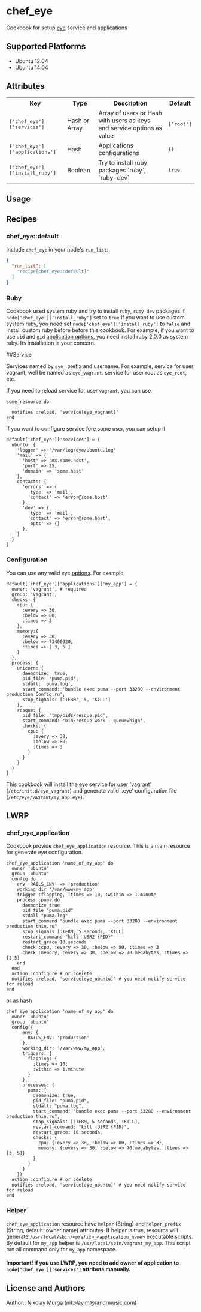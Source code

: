 # chef_eye

Cookbook for setup [eye](https://github.com/kostya/eye) service and applications

## Supported Platforms

* Ubuntu 12.04
* Ubuntu 14.04

## Attributes

<table>
  <tr>
    <th>Key</th>
    <th>Type</th>
    <th>Description</th>
    <th>Default</th>
  </tr>
  <tr>
    <td><tt>['chef_eye']['services']</tt></td>
    <td>Hash or Array</td>
    <td>Array of users or Hash with users as keys and service options as value</td>
    <td><tt>['root']</tt></td>
  </tr>
  <tr>
    <td><tt>['chef_eye']['applications']</tt></td>
    <td>Hash</td>
    <td>Applications configurations</td>
    <td><tt>{}</tt></td>
  </tr>
  <tr>
    <td><tt>['chef_eye']['install_ruby']</tt></td>
    <td>Boolean</td>
    <td>Try to install ruby packages `ruby`, `ruby-dev`</td>
    <td><tt>true</tt></td>
  </tr>
</table>

## Usage

## Recipes

### chef_eye::default

Include `chef_eye` in your node's `run_list`:

```json
{
  "run_list": [
    "recipe[chef_eye::default]"
  ]
}
```

### Ruby

Cookbook used system ruby and try to install `ruby`, `ruby-dev` packages if `node['chef_eye']['install_ruby']` set to `true`
If  you want to use custom system ruby, you need set `node['chef_eye']['install_ruby']` to `false` and install custom ruby before
before this cookbook. For example, if you want to use `uid` and `gid` [application options](https://github.com/kostya/eye/issues/50),
you need install ruby 2.0.0 as system ruby. Its installation is your concern.

##Service

Services named by `eye_` prefix and username. For example, service for user vagrant, well be named as `eye_vagrant`.
service for user root as `eye_root`, etc.

If you need to reload service for user `vagrant`, you can use

    some_resource do
      ...
      notifies :reload, 'service[eye_vagrant]'
    end

if you want to configure service fore some user, you can setup it

    default['chef_eye']['services'] = {
      ubuntu: {
        'logger' => '/var/log/eye/ubuntu.log'
        'mail' => {
          'host' => 'mx.some.host',
          'port' => 25,
          'domain' => 'some.host'
        },
        contacts: {
          'errors' => {
            'type' => 'mail',
            'contact' => 'error@some.host'
          },
          'dev' => {
            'type' => 'mail',
            'contact' => 'error@some.host',
            'opts' => {}
          },
        }
      }
    }

### Configuration

You can use any valid eye [options](https://github.com/kostya/eye/tree/master/examples). For example:

    default['chef_eye']['applications']['my_app'] = {
      owner: 'vagrant', # required
      group: 'vagrant',
      checks: {
        cpu: {
          :every => 30,
          :below => 80,
          :times => 3
        },
        memory:{
          :every => 30,
          :below => 73400320,
          :times => [ 3, 5 ]
        }
      },
      process: {
        unicorn: {
          daemonize:  true,
          pid_file: 'puma.pid',
          stdall: 'puma.log',
          start_command: 'bundle exec puma --port 33280 --environment production Config.ru',
          stop_signals: ['TERM', 5, 'KILL']
        },
        resque: {
          pid_file: 'tmp/pids/resque.pid',
          start_command: 'bin/resque work --queue=high',
          checks: {
            cpu: {
              :every => 30,
              :below => 80,
              :times => 3
            }
          }
        }
      }
    }

This cookbook will install the eye service for user 'vagrant' (`/etc/init.d/eye_vagrant`) and generate valid '.eye' configuration file
(`/etc/eye/vagrant/my_app.eye`).


## LWRP

### chef_eye_application

Cookbook provide `chef_eye_application` resource. This is a main resource for generate eye configuration.

    chef_eye_application 'name_of_my_app' do
      owner 'ubuntu'
      group 'ubuntu'
      config do
        env 'RAILS_ENV' => 'production'
        working_dir '/var/www/my_app'
        trigger :flapping, :times => 10, :within => 1.minute
        process :puma do
          daemonize true
          pid_file "puma.pid"
          stdall "puma.log"
          start_command "bundle exec puma --port 33280 --environment production thin.ru"
          stop_signals [:TERM, 5.seconds, :KILL]
          restart_command "kill -USR2 {PID}"
          restart_grace 10.seconds
          check :cpu, :every => 30, :below => 80, :times => 3
          check :memory, :every => 30, :below => 70.megabytes, :times => [3,5]
        end
      end
      action :configure # or :delete
      notifies :reload, 'service[eye_ubuntu]' # you need notify service for reload
    end

or as hash

    chef_eye_application 'name_of_my_app' do
      owner 'ubuntu'
      group 'ubuntu'
      config({
          env: {
            RAILS_ENV: 'production'
          },
          working_dir: '/var/www/my_app',
          triggers: {
            flapping: {
              :times => 10,
              :within => 1.minute
            }
          },
          processes: {
            puma: {
              daemonize: true,
              pid_file: "puma.pid",
              stdall: "puma.log",
              start_command: "bundle exec puma --port 33280 --environment production thin.ru",
              stop_signals: [:TERM, 5.seconds, :KILL],
              restart_command: "kill -USR2 {PID}",
              restart_grace: 10.seconds,
              checks: {
                cpu: {:every => 30, :below => 80, :times => 3},
                memory: {:every => 30, :below => 70.megabytes, :times => [3, 5]}
              }
            }
          }
        })
      action :configure # or :delete
      notifies :reload, 'service[eye_ubuntu]' # you need notify service for reload
    end

### Helper

`chef_eye_application` resource have `helper` (String) and `helper_prefix` (String, default: owner name) attributes.
If helper is true, resource will generate `/usr/local/sbin/<prefix>_<application_name>` executable scripts.
By default for `my_app` helper is `/usr/local/sbin/vagrant_my_app`.
This script run all command only for `my_app` namespace.

#### Important! If you use LWRP, you need to add owner of application to `node['chef_eye']['services']` attribute manually.

## License and Authors

Author:: Nikolay Murga (nikolay.m@randrmusic.com)


